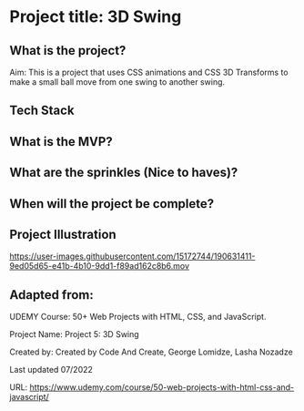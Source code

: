 # Project title: 3D Swing








## What is the project?

Aim: This is a project that uses CSS animations and CSS 3D Transforms to make a small ball move from one swing to another swing.


## Tech Stack


## What is the MVP?


## What are the sprinkles (Nice to haves)?


## When will the project be complete?

## Project Illustration


https://user-images.githubusercontent.com/15172744/190631411-9ed05d65-e41b-4b10-9dd1-f89ad162c8b6.mov


## Adapted from:

UDEMY Course: 50+ Web Projects with HTML, CSS, and JavaScript.

Project Name: Project 5: 3D Swing

Created by: Created by Code And Create, George Lomidze, Lasha Nozadze

Last updated 07/2022

URL: https://www.udemy.com/course/50-web-projects-with-html-css-and-javascript/
